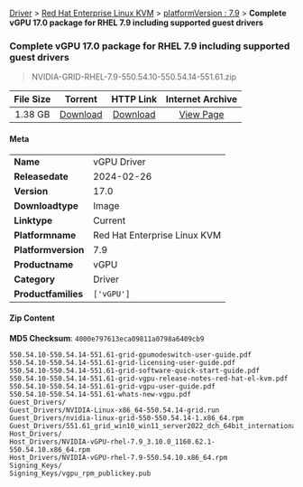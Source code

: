 
[Driver](/README.md)  >  [Red Hat Enterprise Linux KVM](/index/Driver/Red_Hat_Enterprise_Linux_KVM.md)  >  [platformVersion : 7.9](/index/Driver/Red_Hat_Enterprise_Linux_KVM/7.9.md)  >  **Complete vGPU 17.0 package for RHEL 7.9 including supported guest drivers**


###    Complete vGPU 17.0 package for RHEL 7.9 including supported guest drivers

> NVIDIA-GRID-RHEL-7.9-550.54.10-550.54.14-551.61.zip   


| **File Size** | **Torrent**  | **HTTP Link** | **Internet Archive** |
|:-------------:|:------------:|:-------------:|:--------------------:|
| 1.38 GB |  [Download](https://archive.org/download/nvgpu_NVIDIA-GRID-RHEL-7.9-550.54.10-550.54.14-551.61.zip/nvgpu_NVIDIA-GRID-RHEL-7.9-550.54.10-550.54.14-551.61.zip_archive.torrent)       | [Download](https://archive.org/compress/nvgpu_NVIDIA-GRID-RHEL-7.9-550.54.10-550.54.14-551.61.zip) | [View Page](https://archive.org/details/nvgpu_NVIDIA-GRID-RHEL-7.9-550.54.10-550.54.14-551.61.zip)       |

#### Meta

<table>
<tr><td><strong>Name</strong></td><td>vGPU Driver</td></tr>
<tr><td><strong>Releasedate</strong></td><td>2024-02-26</td></tr>
<tr><td><strong>Version</strong></td><td>17.0</td></tr>
<tr><td><strong>Downloadtype</strong></td><td>Image</td></tr>
<tr><td><strong>Linktype</strong></td><td>Current</td></tr>
<tr><td><strong>Platformname</strong></td><td>Red Hat Enterprise Linux KVM</td></tr>
<tr><td><strong>Platformversion</strong></td><td>7.9</td></tr>
<tr><td><strong>Productname</strong></td><td>vGPU</td></tr>
<tr><td><strong>Category</strong></td><td>Driver</td></tr>
<tr><td><strong>Productfamilies</strong></td><td><code>['vGPU']</code></td></tr>
</table>

#### Zip Content

**MD5 Checksum**: `4000e797613eca09811a0798a6409cb9`

```text
550.54.10-550.54.14-551.61-grid-gpumodeswitch-user-guide.pdf
550.54.10-550.54.14-551.61-grid-licensing-user-guide.pdf
550.54.10-550.54.14-551.61-grid-software-quick-start-guide.pdf
550.54.10-550.54.14-551.61-grid-vgpu-release-notes-red-hat-el-kvm.pdf
550.54.10-550.54.14-551.61-grid-vgpu-user-guide.pdf
550.54.10-550.54.14-551.61-whats-new-vgpu.pdf
Guest_Drivers/
Guest_Drivers/NVIDIA-Linux-x86_64-550.54.14-grid.run
Guest_Drivers/nvidia-linux-grid-550-550.54.14-1.x86_64.rpm
Guest_Drivers/551.61_grid_win10_win11_server2022_dch_64bit_international.exe
Host_Drivers/
Host_Drivers/NVIDIA-vGPU-rhel-7.9_3.10.0_1160.62.1-550.54.10.x86_64.rpm
Host_Drivers/NVIDIA-vGPU-rhel-7.9-550.54.10.x86_64.rpm
Signing_Keys/
Signing_Keys/vgpu_rpm_publickey.pub
```